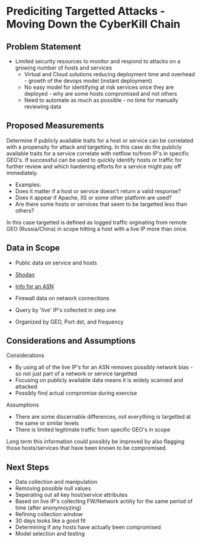 # Prediciting Targetted Attacks - Moving Down the CyberKill Chain

## Problem Statement
* Limited security resources to monitor and respond to attacks on a growing number of hosts and services
  * Virtual and Cloud solutions reducing deployment time and overhead - growth of the devops model (instant deployment)
  * No easy model for identifying at risk services once they are deployed - why are some hosts compromised and not others
  * Need to automate as much as possible - no time for manually reviewing data 
 


## Proposed Measurements
Determine if publicly available traits for a host or service can be correlated with a propensity for attack and targetting. In this case do the publicly available traits for a service correlate with netflow to/from IP's in specific GEO's. If successful can be used to quickly identify hosts or traffic for further review and which hardening efforts for a service might pay off immediately. 

* Examples:
 * Does it matter if a host or service doesn't return a valid response? 
 * Does it appear if Apache, IIS or some other platform are used? 
 * Are there some hosts or services that seem to be targetted less than others? 
 
In this case targetted is defined as logged traffic orginating from remote GEO (Russia/China) in scope hitting a host with a live IP more than once. 


## Data in Scope
* Public data on service and hosts 
 * [Shodan](https://www.shodan.io/search?query=ASN%3AAS7233)
 * [Info for an ASN](https://mxtoolbox.com/SuperTool.aspx?action=asn%3ayahoo&run=toolpage)
 
* Firewall data on network connections
 * Query by 'live' IP's collected in step one
 * Organized by GEO, Port dst, and frequency
   
## Considerations and Assumptions
Considerations
* By using all of the live IP's for an ASN removes possibly network bias - so not just part of a network or service targetted
* Focusing on publicly available data means it is widely scanned and attacked
* Possibly find actual compromise during exercise

Assumptions
* There are some discernable differences, not everything is targetted at the same or similar levels
* There is limited legitimate traffic from specific GEO's in scope

Long term this information could possibly be improved by also flagging those hosts/services that have been known to be compromised. 

## Next Steps
* Data collection and manipulation
 * Removing possible null values
 * Seperating out all key host/service attributes
 * Based on live IP's collecting FW/Network actiity for the same period of time (after anonymoyzing)
* Refining collection window 
 * 30 days looks like a good fit
 * Determining if any hosts have actually been compromised
* Model selection and testing
